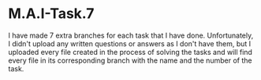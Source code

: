# M.A.I-Task.7
I have made 7 extra branches for each task that I have done. Unfortunately, I didn't upload any written questions or answers as I don't have them, but I uploaded every file created in the process of solving the tasks and will find every file in its corresponding branch with the name and the number of the task.
